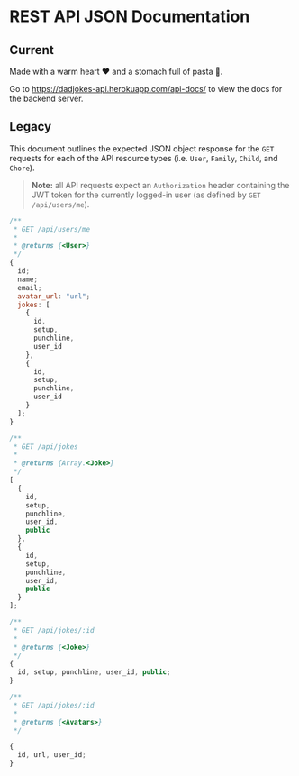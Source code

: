 # REST API JSON Documentation

## Current

Made with a warm heart ❤️ and a stomach full of pasta 🍝.

Go to https://dadjokes-api.herokuapp.com/api-docs/ to view the docs for the backend server.

## Legacy

This document outlines the expected JSON object response for the `GET` requests
for each of the API resource types (i.e. `User`, `Family`, `Child`, and `Chore`).

> **Note:** all API requests expect an `Authorization` header containing the JWT
> token for the currently logged-in user (as defined by `GET /api/users/me`).

```js
/**
 * GET /api/users/me
 *
 * @returns {<User>}
 */
{
  id;
  name;
  email;
  avatar_url: "url";
  jokes: [
    {
      id,
      setup,
      punchline,
      user_id
    },
    {
      id,
      setup,
      punchline,
      user_id
    }
  ];
}

/**
 * GET /api/jokes
 *
 * @returns {Array.<Joke>}
 */
[
  {
    id,
    setup,
    punchline,
    user_id,
    public
  },
  {
    id,
    setup,
    punchline,
    user_id,
    public
  }
];

/**
 * GET /api/jokes/:id
 *
 * @returns {<Joke>}
 */
{
  id, setup, punchline, user_id, public;
}

/**
 * GET /api/jokes/:id
 *
 * @returns {<Avatars>}
 */

{
  id, url, user_id;
}
```

